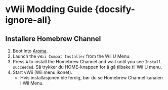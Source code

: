 # vWii Modding Guide {docsify-ignore-all}

## Installere Homebrew Channel

1. Boot into [Aroma](browser-exploit).
2. Launch the `vWii Compat Installer` from the Wii U Menu.
3. Press `A` to install the Homebrew Channel and wait until you see `Install succeeded`. Så trykker du HOME-knappen for å gå tilbake til Wii U menu.
4. Start vWii (Wii menu ikonet).
   - Hvis installasjonen ble ferdig, bør du se Homebrew Channel kanalen i Wii Menu.
